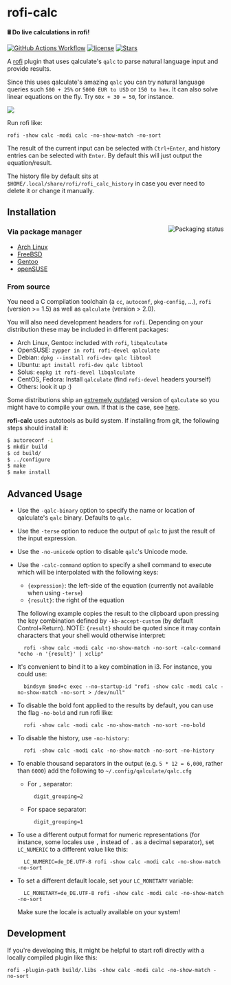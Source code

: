 # rofi-calc

**🖩 Do live calculations in rofi!**

[![GitHub Actions Workflow](https://github.com/svenstaro/rofi-calc/workflows/Build/badge.svg)](https://github.com/svenstaro/rofi-calc/actions)
[![license](http://img.shields.io/badge/license-MIT-blue.svg)](https://github.com/svenstaro/rofi-calc/blob/master/LICENSE)
[![Stars](https://img.shields.io/github/stars/svenstaro/rofi-calc.svg)](https://github.com/svenstaro/rofi-calc/stargazers)

A [rofi](https://github.com/DaveDavenport/rofi) plugin that uses qalculate's `qalc` to parse natural language input and provide results.

Since this uses qalculate's amazing `qalc` you can try natural language queries such `500 + 25%` or `5000 EUR to USD` or `150 to hex`. It can also solve linear equations on the fly. Try `60x + 30 = 50`, for instance.

![](demo.gif)

Run rofi like:

    rofi -show calc -modi calc -no-show-match -no-sort

The result of the current input can be selected with `Ctrl+Enter`, and history entries can be selected with `Enter`. By default this will just output the equation/result.

The history file by default sits at `$HOME/.local/share/rofi/rofi_calc_history` in case you ever need to delete it or change it manually.

## Installation

<a href="https://repology.org/project/rofi-calc/versions"><img align="right" src="https://repology.org/badge/vertical-allrepos/rofi-calc.svg" alt="Packaging status"></a>

### Via package manager

* [Arch Linux](https://www.archlinux.org/packages/community/x86_64/rofi-calc/)
* [FreeBSD](https://www.freshports.org/x11/rofi-calc/)
* [Gentoo](https://packages.gentoo.org/packages/x11-misc/rofi-calc)
* [openSUSE](https://software.opensuse.org/package/rofi-calc)

### From source

You need a C compilation toolchain (a `cc`, `autoconf`, `pkg-config`, ...), `rofi` (version >= 1.5) as well as `qalculate` (version > 2.0).

You will also need development headers for `rofi`. Depending on your distribution these may be included in different packages:

* Arch Linux, Gentoo: included with `rofi`, `libqalculate`
* OpenSUSE: `zypper in rofi rofi-devel qalculate`
* Debian: `dpkg --install rofi-dev qalc libtool`
* Ubuntu: `apt install rofi-dev qalc libtool`
* Solus: `eopkg it rofi-devel libqalculate`
* CentOS, Fedora: Install `qalculate` (find `rofi-devel` headers yourself)
* Others: look it up :)

Some distributions ship an [extremely outdated](https://github.com/svenstaro/rofi-calc/issues/7) version of `qalculate` so you might have to compile your own. If that is the case, see [here](https://github.com/svenstaro/rofi-calc/wiki/Installing-libqalculate-from-source).

**rofi-calc** uses autotools as build system. If installing from git, the following steps should install it:

```bash
$ autoreconf -i
$ mkdir build
$ cd build/
$ ../configure
$ make
$ make install
```

## Advanced Usage

- Use the `-qalc-binary` option to specify the name or location of qalculate's `qalc` binary. Defaults to `qalc`.
- Use the `-terse` option to reduce the output of `qalc` to just the result of the input expression.
- Use the `-no-unicode` option to disable `qalc`'s Unicode mode.
- Use the `-calc-command` option to specify a shell command to execute which will be interpolated with the following keys:

    * `{expression}`: the left-side of the equation (currently not available when using `-terse`)
    * `{result}`: the right of the equation

    The following example copies the result to the clipboard upon pressing the key combination defined by `-kb-accept-custom`
    (by default Control+Return).
    NOTE: `{result}` should be quoted since it may contain characters that your shell would otherwise interpret:

        rofi -show calc -modi calc -no-show-match -no-sort -calc-command "echo -n '{result}' | xclip"

- It's convenient to bind it to a key combination in i3. For instance, you could use:

        bindsym $mod+c exec --no-startup-id "rofi -show calc -modi calc -no-show-match -no-sort > /dev/null"

- To disable the bold font applied to the results by default, you can use the flag `-no-bold` and run rofi like:

        rofi -show calc -modi calc -no-show-match -no-sort -no-bold

- To disable the history, use `-no-history`:

        rofi -show calc -modi calc -no-show-match -no-sort -no-history

- To enable thousand separators in the output (e.g. `5 * 12 = 6,000`, rather than `6000`) add the following to `~/.config/qalculate/qalc.cfg`

    - For `,` separator:

            digit_grouping=2

    - For space separator:

            digit_grouping=1

- To use a different output format for numeric representations (for instance, some locales use `,` instead of `.` as a decimal separator),
  set `LC_NUMERIC` to a different value like this:

        LC_NUMERIC=de_DE.UTF-8 rofi -show calc -modi calc -no-show-match -no-sort
        
- To set a different default locale, set your `LC_MONETARY` variable:

        LC_MONETARY=de_DE.UTF-8 rofi -show calc -modi calc -no-show-match -no-sort

  Make sure the locale is actually available on your system!

## Development

If you're developing this, it might be helpful to start rofi directly with a locally compiled plugin like this:

    rofi -plugin-path build/.libs -show calc -modi calc -no-show-match -no-sort
